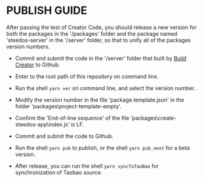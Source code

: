 # PUBLISH GUIDE

After passing the test of Creator Code, you should release a new version for both the packages in the '/packages' folder and the package named 'steedos-server' in the '/server' folder, so that to unify all of the packages version numbers.

- Commit and submit the code in the '/server' folder that built by [Build Creator](./CONTRIBUTING.md#build-creator) to Github.
- Enter to the root path of this repository on command line.
- Run the shell `yarn ver` on command line, and select the version number.

- Modify the version number in the file 'package.template.json' in the folder 'packages\project-template-empty'.
- Confirm the 'End-of-line sequence' of the file ‘packages\create-steedos-app\index.js’ is LF.
- Commit and submit the code to Github.
- Run the shell `yarn pub` to publish, or the shell `yarn pub_next` for a beta version.
- After release, you can run the shell `yarn syncToTaoBao` for synchronization of Taobao source.
